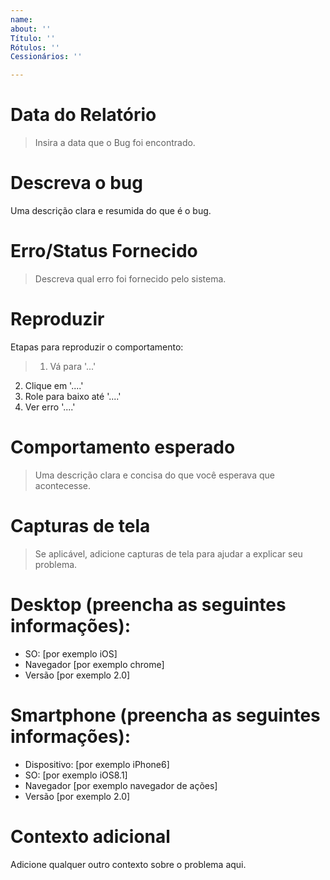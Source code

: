 ```yaml
---
name: 
about: ''
Título: ''
Rótulos: ''
Cessionários: ''

---
```


# **Data do Relatório**
> Insira a data que o Bug foi encontrado.

# **Descreva o bug**
Uma descrição clara e resumida do que é o bug.

# Erro/Status Fornecido
> Descreva qual erro foi fornecido pelo sistema.

# **Reproduzir**
Etapas para reproduzir o comportamento:
> 1. Vá para '...'
2. Clique em '....'
3. Role para baixo até '....'
4. Ver erro '....'

# **Comportamento esperado**
> Uma descrição clara e concisa do que você esperava que acontecesse.

# **Capturas de tela**
> Se aplicável, adicione capturas de tela para ajudar a explicar seu problema.

# **Desktop (preencha as seguintes informações):**
 - SO: [por exemplo iOS]
 - Navegador [por exemplo chrome]
 - Versão [por exemplo 2.0]

# **Smartphone (preencha as seguintes informações):**
 - Dispositivo: [por exemplo iPhone6]
 - SO: [por exemplo iOS8.1]
 - Navegador [por exemplo navegador de ações]
 - Versão [por exemplo 2.0]

# **Contexto adicional**
Adicione qualquer outro contexto sobre o problema aqui.
